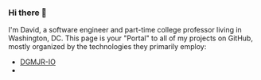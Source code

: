 ### Hi there 👋

I'm David, a software engineer and part-time college professor living in Washington, DC.  This page is your "Portal" to all of my projects on GitHub, mostly organized by the technologies they primarily employ:

- [DGMJR-IO](dgmjr-io)
- 

<!--
**dgmjr/dgmjr** is a ✨ _special_ ✨ repository because its `README.md` (this file) appears on your GitHub profile.

Here are some ideas to get you started:

- 🔭 I’m currently working on ...
- 🌱 I’m currently learning ...
- 👯 I’m looking to collaborate on ...
- 🤔 I’m looking for help with ...
- 💬 Ask me about ...
- 📫 How to reach me: ...
- 😄 Pronouns: ...
- ⚡ Fun fact: ...
-->
